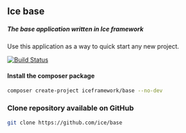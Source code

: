 ## Ice base
##### The base application written in Ice framework
Use this application as a way to quick start any new project.

[![Build Status](https://travis-ci.org/ice/base.svg)](https://travis-ci.org/ice/base)

#### Install the composer package
```sh
composer create-project iceframework/base --no-dev
```

### Clone repository available on GitHub
```sh
git clone https://github.com/ice/base
```
